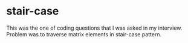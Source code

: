 # stair-case
This was the one of coding questions that I was asked in my interview. Problem was to traverse matrix elements in stair-case pattern.
